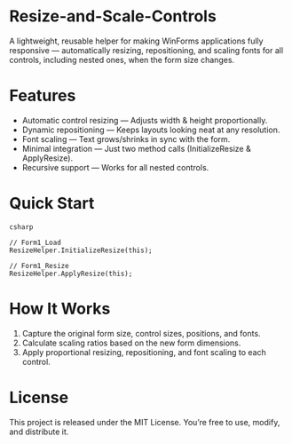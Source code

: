# Resize-and-Scale-Controls
A lightweight, reusable helper for making WinForms applications fully responsive — automatically resizing, repositioning, and scaling fonts for all controls, including nested ones, when the form size changes.

# Features
- Automatic control resizing — Adjusts width & height proportionally.
- Dynamic repositioning — Keeps layouts looking neat at any resolution.
- Font scaling — Text grows/shrinks in sync with the form.
- Minimal integration — Just two method calls (InitializeResize & ApplyResize).
- Recursive support — Works for all nested controls.

# Quick Start
```
csharp

// Form1_Load
ResizeHelper.InitializeResize(this);

// Form1_Resize
ResizeHelper.ApplyResize(this);
```

# How It Works
1. Capture the original form size, control sizes, positions, and fonts.
2. Calculate scaling ratios based on the new form dimensions.
3. Apply proportional resizing, repositioning, and font scaling to each control.

# License
This project is released under the MIT License. You’re free to use, modify, and distribute it.
